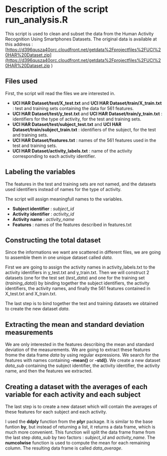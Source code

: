 # Description of the script run_analysis.R

This script is used to clean and subset the data from the Human Activity 
Recognition Using Smartphones Datasets. The original data is available at this
address : [https://d396qusza40orc.cloudfront.net/getdata%2Fprojectfiles%2FUCI%20HAR%20Dataset.zip](https://d396qusza40orc.cloudfront.net/getdata%2Fprojectfiles%2FUCI%20HAR%20Dataset.zip )

## Files used

First, the script will read the files we are interested in.

- **UCI HAR Dataset/test/X_test.txt** and **UCI HAR Dataset/train/X_train.txt** : test and training sets containing the data for 561 features.
- **UCI HAR Dataset/test/y_test.txt** and **UCI HAR Dataset/train/y_train.txt** : identifiers for the type of activity, for the test and training sets.
- **UCI HAR Dataset/test/subject_test.txt** and **UCI HAR Dataset/train/subject_train.txt** : identifiers of the subject, for the test and training sets.
- **UCI HAR Dataset/features.txt** : names of the 561 features used in the test and training sets.
- **UCI HAR Dataset/activity_labels.txt** : name of the activity corresponding to each activity identifier.

## Labeling the variables

The features in the test and training sets are not named, and the datasets used identifiers instead of names for the type of activity.

The script will assign meaningfull names to the variables.

- **Subject identifier** : *subject_id*
- **Activity identifier** : *activity_id*
- **Activity name** : *activity_name*
- **Features** : names of the features described in features.txt

## Constructing the total dataset

Since the informations we want are scattered in different files, we are going to assemble them in one unique dataset called *data*.

First we are going to assign the activity names in activity_labels.txt to the activity identifiers in y_test.txt and y_train.txt. Then we will construct 2 datasets (one for the test set (*test_data*) and one for the training set (*training_data*)) by binding together the subject identifiers, the activity identifiers, the activity names, and finally the 561 features contained in X_test.txt and X_train.txt.

The last step is to bind together the test and training datasets we obtained to create the new dataset *data*. 

## Extracting the mean and standard deviation measurements

We are only interested in the features describing the mean and standard deviation of the measurements. We are going to extract these features frome the data frame *data* by using regular expressions. We search for the features with names containing **-mean()** or **-std()**. We create a new dataset *data_sub* containing the subject identifier, the activity identifier, the activity name, and then the features we extracted. 

## Creating a dataset with the averages of each variable for each activity and each subject

The last step is to create a new dataset which will contain the averages of these features for each subject and each activity.

I used the **ddply** function from the **plyr** package. It is similar to the base funtion **by**, but instead of returning a list, it returns a data frame, which is much more convenient. This function will split the data frame frame from the last step *data_sub* by two factors : *subject_id* and *activity_name*. The **numcolwise** function is used to compute the mean for each remaining column. The resulting data frame is called *data_average*.



























